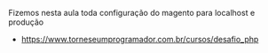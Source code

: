 Fizemos nesta aula toda configuração do magento para localhost e produção
- https://www.torneseumprogramador.com.br/cursos/desafio_php